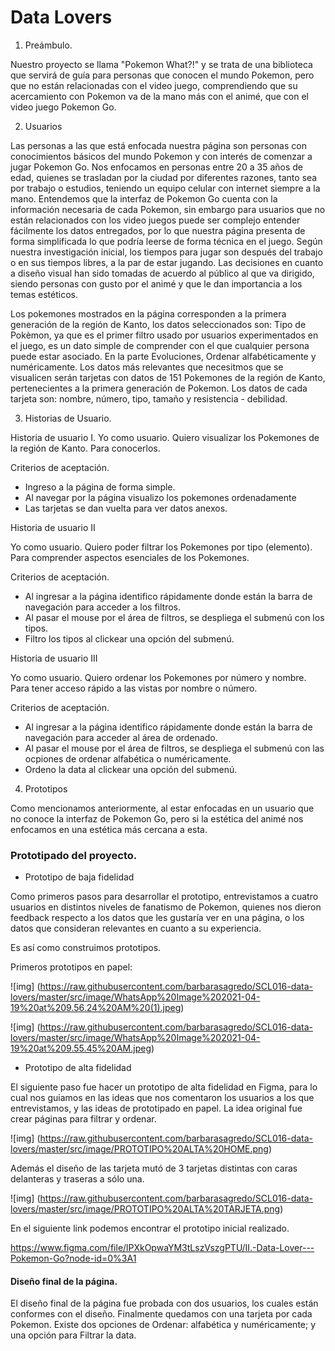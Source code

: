 
# Data Lovers

 1. Preámbulo.

Nuestro proyecto se llama "Pokemon What?!" y se trata de una biblioteca que servirá de guía para personas que conocen el mundo Pokemon, pero que no están relacionadas con el video juego, comprendiendo que su acercamiento con Pokemon va de la mano más con el animé, que con el video juego Pokemon Go.

2. Usuarios

Las personas a las que está enfocada nuestra página son personas con conocimientos básicos del mundo Pokemon y con interés de comenzar a jugar Pokemon Go. Nos enfocamos en personas entre 20 a 35 años de edad, quienes se trasladan por la ciudad por diferentes razones, tanto sea por trabajo o estudios, teniendo un equipo celular con internet siempre a la mano. 
Entendemos que la interfaz de Pokemon Go cuenta con la información necesaria de cada Pokemon, sin embargo para usuarios que no están relacionados con los video juegos puede ser complejo entender fácilmente los datos entregados, por lo que nuestra página presenta de forma simplificada lo que podría leerse de forma técnica en el juego. Según nuestra investigación inicial, los tiempos para jugar son después del trabajo o en sus tiempos libres, a la par de estar jugando.
Las decisiones en cuanto a diseño visual han sido tomadas de acuerdo al público al que va dirigido, siendo personas con gusto por el animé y que le dan importancia a los temas estéticos.

Los pokemones mostrados en la página corresponden a la primera generación de la región de Kanto, los datos seleccionados son: 
Tipo de Pokèmon, ya que es el primer filtro usado por usuarios experimentados en el juego, es un dato simple de comprender con el que cualquier persona puede estar asociado. En la parte 
Evoluciones, 
Ordenar alfabéticamente y numéricamente.
Los datos más relevantes que necesitmos que se visualicen serán tarjetas con datos de 151 Pokemones de la región de Kanto, pertenecientes a la primera generación de Pokemon. Los datos de cada tarjeta son: nombre, número, tipo, tamaño y resistencia - debilidad. 

 3. Historias de Usuario.

 Historia de usuario I.
Yo como usuario.
Quiero visualizar los Pokemones de la región de Kanto.
Para conocerlos.

 Criterios de aceptación.
* Ingreso a la página de forma simple.
* Al navegar por la página visualizo los pokemones ordenadamente
* Las tarjetas se dan vuelta para ver datos anexos.

 Historia de usuario II

Yo como usuario.
Quiero poder filtrar los Pokemones por tipo (elemento).
Para comprender aspectos esenciales de los Pokemones. 

 Criterios de aceptación.
* Al ingresar a la página identifico rápidamente donde están la barra de navegación para acceder a los filtros.
* Al pasar el mouse por el área de filtros, se despliega el submenú con los tipos. 
* Filtro los tipos al clickear una opción del submenú.


 Historia de usuario III

Yo como usuario.
Quiero ordenar los Pokemones por número y nombre.
Para tener acceso rápido a las vistas por nombre o número.

 Criterios de aceptación.
* Al ingresar a la página identifico rápidamente donde están la barra de navegación para acceder al área de ordenado.
* Al pasar el mouse por el área de filtros, se despliega el submenú con las ocpiones de ordenar alfabética o numéricamente. 
* Ordeno la data al clickear una opción del submenú.

4. Prototipos

Como mencionamos anteriormente, al estar enfocadas en un usuario que no conoce la interfaz de Pokemon Go, pero si la estética del animé nos enfocamos en una estética más cercana a esta.
 
 ### Prototipado del proyecto.

- Prototipo de baja fidelidad 

Como primeros pasos para desarrollar el prototipo, entrevistamos a cuatro usuarios en distintos niveles de fanatismo de Pokemon, quienes nos dieron feedback respecto a los datos que les gustaría ver en una página, o los datos que consideran relevantes en cuanto a su experiencia. 

Es así como construimos prototipos. 

Primeros prototipos en papel:

![img] (https://raw.githubusercontent.com/barbarasagredo/SCL016-data-lovers/master/src/image/WhatsApp%20Image%202021-04-19%20at%209.56.24%20AM%20(1).jpeg)

![img] (https://raw.githubusercontent.com/barbarasagredo/SCL016-data-lovers/master/src/image/WhatsApp%20Image%202021-04-19%20at%209.55.45%20AM.jpeg)

 - Prototipo de alta fidelidad 
 
 El siguiente paso fue hacer un prototipo de alta fidelidad en Figma, para lo cual nos guiamos en las ideas que nos comentaron los usuarios a los que entrevistamos, y las ideas de prototipado en papel.
 La idea original fue crear páginas para filtrar y ordenar. 

![img] (https://raw.githubusercontent.com/barbarasagredo/SCL016-data-lovers/master/src/image/PROTOTIPO%20ALTA%20HOME.png)
 
 Además el diseño de las tarjeta mutó de 3 tarjetas distintas con caras delanteras y traseras a sólo una.

 ![img] (https://raw.githubusercontent.com/barbarasagredo/SCL016-data-lovers/master/src/image/PROTOTIPO%20ALTA%20TARJETA.png)

 En el siguiente link podemos encontrar el prototipo inicial realizado. 

 https://www.figma.com/file/lPXkOpwaYM3tLszVszgPTU/II.-Data-Lover---Pokemon-Go?node-id=0%3A1


#### Diseño final de la página.

El diseño final de la página fue probada con dos usuarios, los cuales están conformes con el diseño. Finalmente quedamos con una tarjeta por cada Pokemon. Existe dos opciones de Ordenar: alfabética y numéricamente; y una opción para Filtrar la data. 
